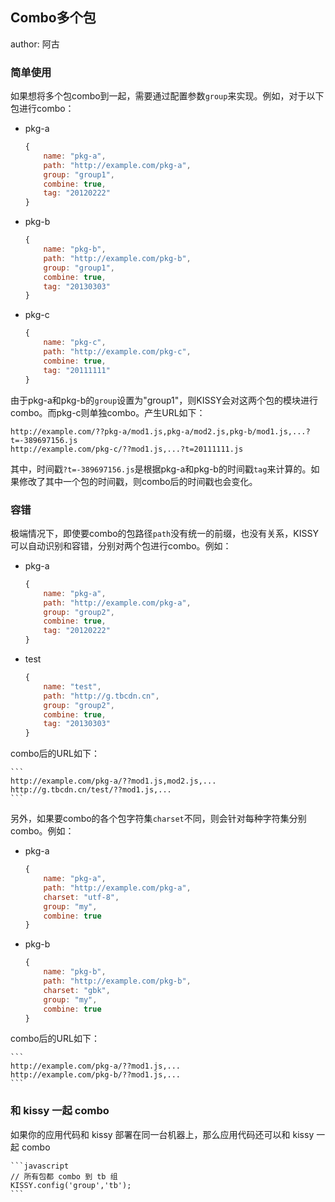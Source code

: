 ## Combo多个包

author: 阿古

### 简单使用

如果想将多个包combo到一起，需要通过配置参数```group```来实现。例如，对于以下包进行combo：

* pkg-a

    ```javascript
    {
        name: "pkg-a",
        path: "http://example.com/pkg-a",
        group: "group1",
        combine: true,
        tag: "20120222"
    }
    ```

* pkg-b

    ```javascript
    {
        name: "pkg-b",
        path: "http://example.com/pkg-b",
        group: "group1",
        combine: true,
        tag: "20130303"
    }
    ```

* pkg-c

    ```javascript
    {
        name: "pkg-c",
        path: "http://example.com/pkg-c",
        combine: true,
        tag: "20111111"
    }
    ```

由于pkg-a和pkg-b的```group```设置为"group1"，则KISSY会对这两个包的模块进行combo。而pkg-c则单独combo。产生URL如下：


    http://example.com/??pkg-a/mod1.js,pkg-a/mod2.js,pkg-b/mod1.js,...?t=-389697156.js
    http://example.com/pkg-c/??mod1.js,...?t=20111111.js


其中，时间戳```?t=-389697156.js```是根据pkg-a和pkg-b的时间戳```tag```来计算的。如果修改了其中一个包的时间戳，则combo后的时间戳也会变化。

### 容错

极端情况下，即使要combo的包路径```path```没有统一的前缀，也没有关系，KISSY可以自动识别和容错，分别对两个包进行combo。例如：

* pkg-a

    ```javascript
    {
        name: "pkg-a",
        path: "http://example.com/pkg-a",
        group: "group2",
        combine: true,
        tag: "20120222"
    }
    ```

* test

    ```javascript
    {
        name: "test",
        path: "http://g.tbcdn.cn",
        group: "group2",
        combine: true,
        tag: "20130303"
    }
    ```

combo后的URL如下：

    ```
    http://example.com/pkg-a/??mod1.js,mod2.js,...
    http://g.tbcdn.cn/test/??mod1.js,...
    ```

另外，如果要combo的各个包字符集```charset```不同，则会针对每种字符集分别combo。例如：

* pkg-a

    ```javascript
    {
        name: "pkg-a",
        path: "http://example.com/pkg-a",
        charset: "utf-8",
        group: "my",
        combine: true
    }
    ```

* pkg-b

    ```javascript
    {
        name: "pkg-b",
        path: "http://example.com/pkg-b",
        charset: "gbk",
        group: "my",
        combine: true
    }
    ```

combo后的URL如下：

    ```
    http://example.com/pkg-a/??mod1.js,...
    http://example.com/pkg-b/??mod1.js,...
    ```

### 和 kissy 一起 combo

如果你的应用代码和 kissy 部署在同一台机器上，那么应用代码还可以和 kissy 一起 combo

    ```javascript
    // 所有包都 combo 到 tb 组
    KISSY.config('group','tb');
    ```